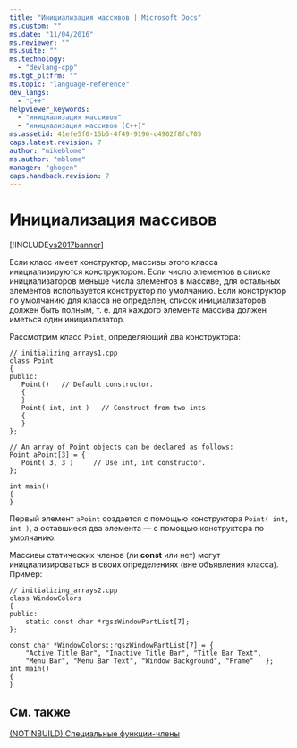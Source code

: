 ```yaml
---
title: "Инициализация массивов | Microsoft Docs"
ms.custom: ""
ms.date: "11/04/2016"
ms.reviewer: ""
ms.suite: ""
ms.technology: 
  - "devlang-cpp"
ms.tgt_pltfrm: ""
ms.topic: "language-reference"
dev_langs: 
  - "C++"
helpviewer_keywords: 
  - "инициализация массивов"
  - "инициализация массивов [C++]"
ms.assetid: 41efe5f0-15b5-4f49-9196-c4902f8fc705
caps.latest.revision: 7
author: "mikeblome"
ms.author: "mblome"
manager: "ghogen"
caps.handback.revision: 7
---
```

# Инициализация массивов
[!INCLUDE[vs2017banner](../assembler/inline/includes/vs2017banner.md)]

Если класс имеет конструктор, массивы этого класса инициализируются конструктором. Если число элементов в списке инициализаторов меньше числа элементов в массиве, для остальных элементов используется конструктор по умолчанию. Если конструктор по умолчанию для класса не определен, список инициализаторов должен быть полным, т. е. для каждого элемента массива должен иметься один инициализатор.  
  
 Рассмотрим класс `Point`, определяющий два конструктора:  
  
```  
// initializing_arrays1.cpp  
class Point  
{  
public:  
   Point()   // Default constructor.  
   {  
   }  
   Point( int, int )   // Construct from two ints  
   {  
   }  
};  
  
// An array of Point objects can be declared as follows:  
Point aPoint[3] = {  
   Point( 3, 3 )     // Use int, int constructor.  
};  
  
int main()  
{  
}  
```  
  
 Первый элемент `aPoint` создается с помощью конструктора `Point( int, int )`, а оставшиеся два элемента — с помощью конструктора по умолчанию.  
  
 Массивы статических членов (ли **const** или нет) могут инициализироваться в своих определениях (вне объявления класса). Пример:  
  
```  
// initializing_arrays2.cpp  
class WindowColors  
{  
public:  
    static const char *rgszWindowPartList[7];  
};  
  
const char *WindowColors::rgszWindowPartList[7] = {  
    "Active Title Bar", "Inactive Title Bar", "Title Bar Text",  
    "Menu Bar", "Menu Bar Text", "Window Background", "Frame"   };  
int main()  
{  
}  
```  
  
## <a name="see-also"></a>См. также  
 [(NOTINBUILD) Специальные функции-члены](http://msdn.microsoft.com/ru-ru/82223d73-64cb-4923-b678-78f9568ff3ca)